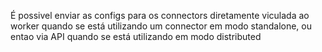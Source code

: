 É possivel enviar as configs para os connectors diretamente viculada ao worker quando se está utilizando um connector em modo standalone, ou entao via API quando se está utilizando em modo distributed